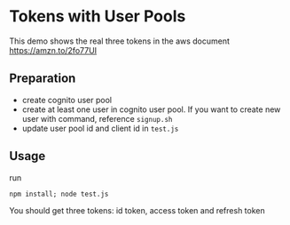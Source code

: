 # Tokens with User Pools

This demo shows the real three tokens in the aws document https://amzn.to/2fo77UI

## Preparation

* create cognito user pool
* create at least one user in cognito user pool. If you want to create new user with command, reference `signup.sh`
* update user pool id and client id in `test.js`

## Usage

run 

    npm install; node test.js

You should get three tokens: id token, access token and refresh token
